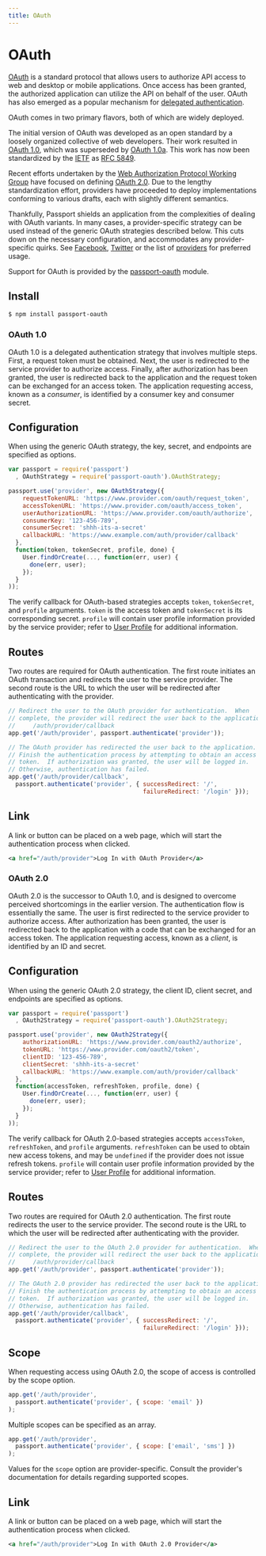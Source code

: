 ```yaml
---
title: OAuth
---
```


# OAuth

[OAuth](http://oauth.net/) is a standard protocol that allows users to authorize
API access to web and desktop or mobile applications.  Once access has been
granted, the authorized application can utilize the API on behalf of the user.
OAuth has also emerged as a popular mechanism for [delegated authentication](http://hueniverse.com/2009/04/introducing-sign-in-with-twitter-oauth-style-connect/).

OAuth comes in two primary flavors, both of which are widely deployed.

The initial version of OAuth was developed as an open standard by a loosely
organized collective of web developers.  Their work resulted in [OAuth 1.0](http://oauth.net/core/1.0/),
which was superseded by [OAuth 1.0a](http://oauth.net/core/1.0a/).  This work
has now been standardized by the [IETF](http://www.ietf.org/) as [RFC 5849](http://tools.ietf.org/html/rfc5849).

Recent efforts undertaken by the [Web Authorization Protocol Working Group](http://tools.ietf.org/wg/oauth/)
have focused on defining [OAuth 2.0](http://tools.ietf.org/html/rfc6749).  Due
to the lengthy standardization effort, providers have proceeded to deploy
implementations conforming to various drafts, each with slightly different
semantics.

Thankfully, Passport shields an application from the complexities of dealing
with OAuth variants.  In many cases, a provider-specific strategy can be used
instead of the generic OAuth strategies described below.  This cuts down on the
necessary configuration, and accommodates any provider-specific quirks. See
[Facebook](/docs#facebook), [Twitter](/docs#twitter) or the list of
<a href="" data-search>providers</a> for preferred usage.

Support for OAuth is provided by the [passport-oauth](https://github.com/jaredhanson/passport-oauth)
module.

## Install

```bash
$ npm install passport-oauth
```

### OAuth 1.0

OAuth 1.0 is a delegated authentication strategy that involves multiple steps.
First, a request token must be obtained.  Next, the user is redirected to the
service provider to authorize access.  Finally, after authorization has been
granted, the user is redirected back to the application and the request token
can be exchanged for an access token.  The application requesting access, known
as a _consumer_, is identified by a consumer key and consumer secret.

## Configuration

When using the generic OAuth strategy, the key, secret, and endpoints are
specified as options.

```javascript
var passport = require('passport')
  , OAuthStrategy = require('passport-oauth').OAuthStrategy;

passport.use('provider', new OAuthStrategy({
    requestTokenURL: 'https://www.provider.com/oauth/request_token',
    accessTokenURL: 'https://www.provider.com/oauth/access_token',
    userAuthorizationURL: 'https://www.provider.com/oauth/authorize',
    consumerKey: '123-456-789',
    consumerSecret: 'shhh-its-a-secret'
    callbackURL: 'https://www.example.com/auth/provider/callback'
  },
  function(token, tokenSecret, profile, done) {
    User.findOrCreate(..., function(err, user) {
      done(err, user);
    });
  }
));
```

The verify callback for OAuth-based strategies accepts `token`, `tokenSecret`,
and `profile` arguments.  `token` is the access token and `tokenSecret` is its
corresponding secret.  `profile` will contain user profile information provided
by the service provider; refer to [User Profile](/guide/profile/) for
additional information.

## Routes

Two routes are required for OAuth authentication.  The first route initiates an
OAuth transaction and redirects the user to the service provider.  The second
route is the URL to which the user will be redirected after authenticating with
the provider.

```javascript
// Redirect the user to the OAuth provider for authentication.  When
// complete, the provider will redirect the user back to the application at
//     /auth/provider/callback
app.get('/auth/provider', passport.authenticate('provider'));

// The OAuth provider has redirected the user back to the application.
// Finish the authentication process by attempting to obtain an access
// token.  If authorization was granted, the user will be logged in.
// Otherwise, authentication has failed.
app.get('/auth/provider/callback',
  passport.authenticate('provider', { successRedirect: '/',
                                      failureRedirect: '/login' }));
```

## Link

A link or button can be placed on a web page, which will start the
authentication process when clicked.

```xml
<a href="/auth/provider">Log In with OAuth Provider</a>
```

### OAuth 2.0

OAuth 2.0 is the successor to OAuth 1.0, and is designed to overcome perceived
shortcomings in the earlier version.  The authentication flow is essentially the
same.  The user is first redirected to the service provider to authorize access.
After authorization has been granted, the user is redirected back to the
application with a code that can be exchanged for an access token.  The
application requesting access, known as a _client_, is identified by an ID and
secret.

## Configuration

When using the generic OAuth 2.0 strategy, the client ID, client secret, and
endpoints are specified as options.

```javascript
var passport = require('passport')
  , OAuth2Strategy = require('passport-oauth').OAuth2Strategy;

passport.use('provider', new OAuth2Strategy({
    authorizationURL: 'https://www.provider.com/oauth2/authorize',
    tokenURL: 'https://www.provider.com/oauth2/token',
    clientID: '123-456-789',
    clientSecret: 'shhh-its-a-secret'
    callbackURL: 'https://www.example.com/auth/provider/callback'
  },
  function(accessToken, refreshToken, profile, done) {
    User.findOrCreate(..., function(err, user) {
      done(err, user);
    });
  }
));
```

The verify callback for OAuth 2.0-based strategies accepts `accessToken`,
`refreshToken`, and `profile` arguments.  `refreshToken` can be used to obtain
new access tokens, and may be `undefined` if the provider does not issue refresh
tokens.  `profile` will contain user profile information provided by the service
provider; refer to [User Profile](/guide/profile/) for additional information.

## Routes

Two routes are required for OAuth 2.0 authentication.  The first route redirects
the user to the service provider.  The second route is the URL to which the user
will be redirected after authenticating with the provider.

```javascript
// Redirect the user to the OAuth 2.0 provider for authentication.  When
// complete, the provider will redirect the user back to the application at
//     /auth/provider/callback
app.get('/auth/provider', passport.authenticate('provider'));

// The OAuth 2.0 provider has redirected the user back to the application.
// Finish the authentication process by attempting to obtain an access
// token.  If authorization was granted, the user will be logged in.
// Otherwise, authentication has failed.
app.get('/auth/provider/callback',
  passport.authenticate('provider', { successRedirect: '/',
                                      failureRedirect: '/login' }));
```

## Scope

When requesting access using OAuth 2.0, the scope of access is controlled by the
scope option.

```javascript
app.get('/auth/provider',
  passport.authenticate('provider', { scope: 'email' })
);
```

Multiple scopes can be specified as an array.

```javascript
app.get('/auth/provider',
  passport.authenticate('provider', { scope: ['email', 'sms'] })
);
```

Values for the `scope` option are provider-specific.  Consult the provider's
documentation for details regarding supported scopes.

## Link

A link or button can be placed on a web page, which will start the
authentication process when clicked.

```xml
<a href="/auth/provider">Log In with OAuth 2.0 Provider</a>
```
